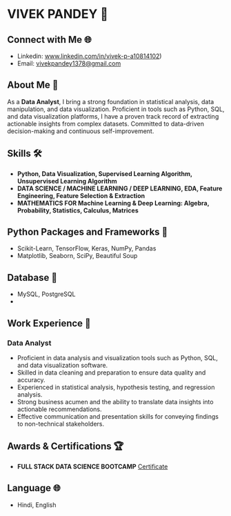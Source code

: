 # VIVEK PANDEY 🚀

## Connect with Me 🌐
- Linkedin: www.linkedin.com/in/vivek-p-a10814102)
- Email: vivekpandey1378@gmail.com 

## About Me 📌
As a **Data Analyst**, I bring a strong foundation in statistical analysis, data manipulation, and data visualization. Proficient in tools such as Python, SQL, and data visualization platforms, I have a proven track record of extracting actionable insights from complex datasets. Committed to data-driven decision-making and continuous self-improvement.

## Skills 🛠️
- **Python, Data Visualization, Supervised Learning Algorithm, Unsupervised Learning Algorithm**
- **DATA SCIENCE / MACHINE LEARNING / DEEP LEARNING, EDA, Feature Engineering, Feature Selection & Extraction**
- **MATHEMATICS FOR Machine Learning & Deep Learning: Algebra, Probability, Statistics, Calculus, Matrices**

## Python Packages and Frameworks 🐍
- Scikit-Learn, TensorFlow, Keras, NumPy, Pandas
- Matplotlib, Seaborn, SciPy, Beautiful Soup

## Database 💽
- MySQL, PostgreSQL
- 
## Work Experience 💼
### Data Analyst
- Proficient in data analysis and visualization tools such as Python, SQL, and data visualization software.
- Skilled in data cleaning and preparation to ensure data quality and accuracy.
- Experienced in statistical analysis, hypothesis testing, and regression analysis.
- Strong business acumen and the ability to translate data insights into actionable recommendations.
- Effective communication and presentation skills for conveying findings to non-technical stakeholders.

## Awards & Certifications 🏆
- **FULL STACK DATA SCIENCE BOOTCAMP**
  [Certificate](https://learn.ineuron.ai/certificate/eaa3984d-c7da-4405-a5e0-3b93405c63c7)

## Language 🌐
- Hindi, English
